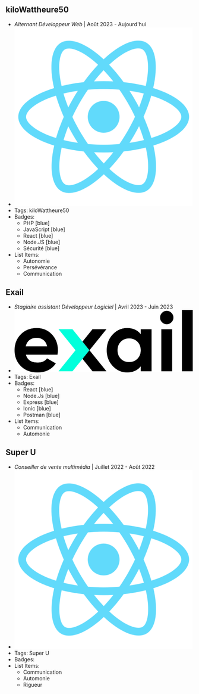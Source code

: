 ## kiloWattheure50
- *Alternant Développeur Web* | Août 2023 - Aujourd'hui
- ![logo512](../assets/logo512.png)
- Tags: kiloWattheure50
- Badges:
  - PHP [blue]
  - JavaScript [blue]
  - React [blue]
  - Node.JS [blue]
  - Sécurité [blue]
- List Items:
  - Autonomie
  - Persévérance
  - Communication

## Exail
- *Stagiaire assistant Développeur Logiciel* | Avril 2023 - Juin 2023
- ![logo-Exail](../assets/logo-Exail.png)
- Tags: Exail
- Badges:
  - React [blue]
  - Node.Js [blue]
  - Express [blue]
  - Ionic [blue]
  - Postman [blue]
- List Items:
  - Communication
  - Automonie

## Super U
- *Conseiller de vente multimédia* | Juillet 2022 - Août 2022
- ![logo512](../assets/logo512.png)
- Tags: Super U
- Badges:
- List Items:
  - Communication
  - Automonie
  - Rigueur